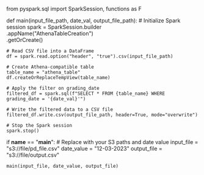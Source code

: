 from pyspark.sql import SparkSession, functions as F

def main(input_file_path, date_val, output_file_path):
    # Initialize Spark session
    spark = SparkSession.builder \
        .appName("AthenaTableCreation") \
        .getOrCreate()

    # Read CSV file into a DataFrame
    df = spark.read.option("header", "true").csv(input_file_path)

    # Create Athena-compatible table
    table_name = "athena_table"
    df.createOrReplaceTempView(table_name)

    # Apply the filter on grading_date
    filtered_df = spark.sql(f"SELECT * FROM {table_name} WHERE grading_date = '{date_val}'")

    # Write the filtered data to a CSV file
    filtered_df.write.csv(output_file_path, header=True, mode="overwrite")

    # Stop the Spark session
    spark.stop()

if __name__ == "__main__":
    # Replace with your S3 paths and date value
    input_file = "s3://file/pd_file.csv"
    date_value = "12-03-2023"
    output_file = "s3://file/output.csv"

    main(input_file, date_value, output_file)
